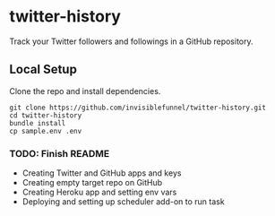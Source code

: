 # twitter-history

Track your Twitter followers and followings in a GitHub repository.

## Local Setup

Clone the repo and install dependencies.

```console
git clone https://github.com/invisiblefunnel/twitter-history.git
cd twitter-history
bundle install
cp sample.env .env
```

### TODO: Finish README

* Creating Twitter and GitHub apps and keys
* Creating empty target repo on GitHub
* Creating Heroku app and setting env vars
* Deploying and setting up scheduler add-on to run task
